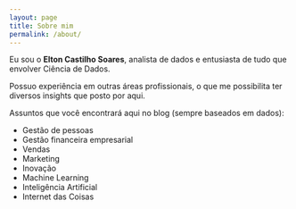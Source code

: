 ```yaml
---
layout: page
title: Sobre mim
permalink: /about/
---
```


Eu sou o **Elton Castilho Soares**, analista de dados e entusiasta de tudo que envolver Ciência de Dados.<br>

Possuo experiência em outras áreas profissionais, o que me possibilita ter diversos insights que posto por aqui.<br>

Assuntos que você encontrará aqui no blog (sempre baseados em dados):

- Gestão de pessoas
- Gestão financeira empresarial
- Vendas
- Marketing
- Inovação
- Machine Learning
- Inteligência Artificial
- Internet das Coisas

